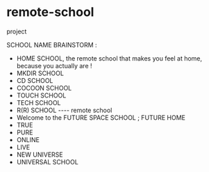 # remote-school
project

SCHOOL NAME BRAINSTORM :
- HOME SCHOOL, the remote school that makes you feel at home, because you actually are !
- MKDIR SCHOOL
- CD SCHOOL
- COCOON SCHOOL
- TOUCH SCHOOL
- TECH SCHOOL
- R(R) SCHOOL ---- remote school
- Welcome to the FUTURE SPACE SCHOOL ; FUTURE HOME 
- TRUE
- PURE
- ONLINE 
- LIVE
- NEW UNIVERSE
- UNIVERSAL SCHOOL


